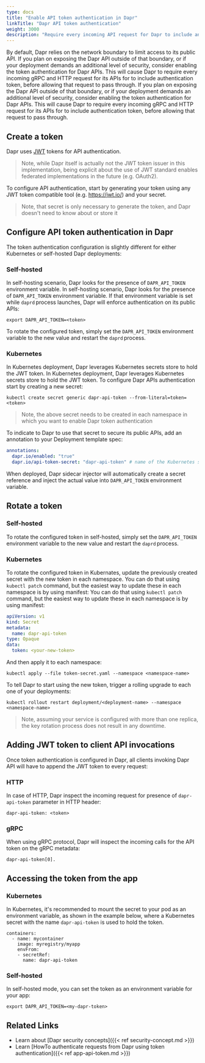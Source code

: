 ```yaml
---
type: docs
title: "Enable API token authentication in Dapr"
linkTitle: "Dapr API token authentication"
weight: 3000
description: "Require every incoming API request for Dapr to include an authentication token before allowing that request to pass through"
---
```


By default, Dapr relies on the network boundary to limit access to its public API. If you plan on exposing the Dapr API outside of that boundary, or if your deployment demands an additional level of security, consider enabling the token authentication for Dapr APIs. This will cause Dapr to require every incoming gRPC and HTTP request for its APIs for to include authentication token, before allowing that request to pass through. If you plan on exposing the Dapr API outside of that boundary, or if your deployment demands an additional level of security, consider enabling the token authentication for Dapr APIs. This will cause Dapr to require every incoming gRPC and HTTP request for its APIs for to include authentication token, before allowing that request to pass through.

## Create a token

Dapr uses [JWT](https://jwt.io/) tokens for API authentication.

> Note, while Dapr itself is actually not the JWT token issuer in this implementation, being explicit about the use of JWT standard enables federated implementations in the future (e.g. OAuth2).

To configure API authentication, start by generating your token using any JWT token compatible tool (e.g. https://jwt.io/) and your secret.

> Note, that secret is only necessary to generate the token, and Dapr doesn't need to know about or store it

## Configure API token authentication in Dapr

The token authentication configuration is slightly different for either Kubernetes or self-hosted Dapr deployments:

### Self-hosted

In self-hosting scenario, Dapr looks for the presence of `DAPR_API_TOKEN` environment variable. In self-hosting scenario, Dapr looks for the presence of `DAPR_API_TOKEN` environment variable. If that environment variable is set while `daprd` process launches, Dapr will enforce authentication on its public APIs:

```shell
export DAPR_API_TOKEN=<token>
```

To rotate the configured token, simply set the `DAPR_API_TOKEN` environment variable to the new value and restart the `daprd` process.

### Kubernetes

In Kubernetes deployment, Dapr leverages Kubernetes secrets store to hold the JWT token. In Kubernetes deployment, Dapr leverages Kubernetes secrets store to hold the JWT token. To configure Dapr APIs authentication start by creating a new secret:

```shell
kubectl create secret generic dapr-api-token --from-literal=token=<token> 
```

> Note, the above secret needs to be created in each namespace in which you want to enable Dapr token authentication

To indicate to Dapr to use that secret to secure its public APIs, add an annotation to your Deployment template spec:

```yaml
annotations: 
  dapr.io/enabled: "true" 
  dapr.io/api-token-secret: "dapr-api-token" # name of the Kubernetes secret
```

When deployed, Dapr sidecar injector will automatically create a secret reference and inject the actual value into `DAPR_API_TOKEN` environment variable.

## Rotate a token

### Self-hosted

To rotate the configured token in self-hosted, simply set the `DAPR_API_TOKEN` environment variable to the new value and restart the `daprd` process.

### Kubernetes

To rotate the configured token in Kubernates, update the previously created secret with the new token in each namespace. You can do that using `kubectl patch` command, but the easiest way to update these in each namespace is by using manifest: You can do that using `kubectl patch` command, but the easiest way to update these in each namespace is by using manifest:

```yaml
apiVersion: v1
kind: Secret
metadata:
  name: dapr-api-token
type: Opaque
data:
  token: <your-new-token>
```

And then apply it to each namespace:

```shell
kubectl apply --file token-secret.yaml --namespace <namespace-name>
```

To tell Dapr to start using the new token, trigger a rolling upgrade to each one of your deployments:

```shell
kubectl rollout restart deployment/<deployment-name> --namespace <namespace-name>
```

> Note, assuming your service is configured with more than one replica, the key rotation process does not result in any downtime.


## Adding JWT token to client API invocations

Once token authentication is configured in Dapr, all clients invoking Dapr API will have to append the JWT token to every request:

### HTTP

In case of HTTP, Dapr inspect the incoming request for presence of `dapr-api-token` parameter in HTTP header:

```shell
dapr-api-token: <token>
```

### gRPC

When using gRPC protocol, Dapr will inspect the incoming calls for the API token on the gRPC metadata:

```shell
dapr-api-token[0].
```

## Accessing the token from the app

### Kubernetes

In Kubernetes, it's recommended to mount the secret to your pod as an environment variable, as shown in the example below, where a Kubernetes secret with the name `dapr-api-token` is used to hold the token.

```
containers:
  - name: mycontainer
    image: myregistry/myapp
    envFrom:
    - secretRef:
      name: dapr-api-token
```

### Self-hosted

In self-hosted mode, you can set the token as an environment variable for your app:

```
export DAPR_API_TOKEN=<my-dapr-token>
```

## Related Links

- Learn about [Dapr security concepts]({{< ref security-concept.md >}})
- Learn [HowTo authenticate requests from Dapr using token authentication]({{< ref app-api-token.md >}})

